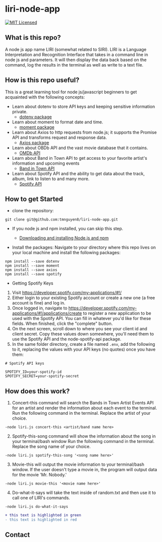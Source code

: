 # liri-node-app
[![MIT Licensed](https://img.shields.io/badge/license-MIT-blue.svg)](LICENSE)


## What is this repo?
A node js app name LIRI (somewhat related to SIRI). LIRI is a Language Interpretation and Recognition Interface that takes in a command line in node js and parameters. It will then display the data back based on the command, log the results in the terminal as well as write to a text file.

## How is this repo useful?
This is a great learning tool for node js/javascript beginners to get acquainted with the following concepts:
  * Learn about dotenv to store API keys and keeping sensitive information private.
    * [dotenv package](https://www.npmjs.com/package/dotenv)
  * Learn about moment to format date and time.
    * [moment package](https://www.npmjs.com/package/moment)
  * Learn about Axios to http requests from node.js; it supports the Promise API and transforms request and response data.
    * [Axios package](https://www.npmjs.com/package/axios)
  * Learn about OBDb API and the vast movie database that it contains.
    * [OMDb API](http://www.omdbapi.com/)
  * Learn about Band in Town API to get access to your favorite artist's information and upcoming events
    * [Band in Town API](https://app.swaggerhub.com/apis-docs/Bandsintown/PublicAPI/3.0.0)
  * Learn about Spotify API and the ability to get data about the track, album, link to listen to and many more. 
    * [Spotify API](https://www.npmjs.com/package/node-spotify-api)


## How to get Started
* clone the repository:
```git
git clone git@github.com:tmnguyen8/liri-node-app.git
```
* If you node js and npm installed, you can skip this step.
  * [Downloading and installing Node.js and npm](https://docs.npmjs.com/downloading-and-installing-node-js-and-npm)

* Install the packages:
Navigate to your directory where this repo lives on your local machine and install the following packages:
```git
npm install --save dotenv
npm install --save moment
npm install --save axios
npm install --save spotify
```
* Getting Spotify Keys
1. Visit https://developer.spotify.com/my-applications/#!/
2. Either login to your existing Spotify account or create a new one (a free account is fine) and log in.
3. Once logged in, navigate to https://developer.spotify.com/my-applications/#!/applications/create to register a new application to be used with the Spotify API. You can fill in whatever you'd like for these fields. When finished, click the "complete" button.
4. On the next screen, scroll down to where you see your client id and client secret. Copy these values down somewhere, you'll need them to use the Spotify API and the node-spotify-api package.
5. In the same folder directory, create a file named ```.env```, add the following to it, replacing the values with your API keys (no quotes) once you have them:
```git
# Spotify API keys

SPOTIFY_ID=your-spotify-id
SPOTIFY_SECRET=your-spotify-secret
```
## How does this work?
1. Concert-this command will search the Bands in Town Artist Events API for an artist and render the information about each event to the terminal. Run the following command in the terminal. Replace the artist of your choice.

 ```-node liri.js concert-this <artist/band name here>```

2. Spotify-this-song command will show the information about the song in your terminal/bash window Run the following command in the terminal. Replace the song name of your choice.

 ```-node liri.js spotify-this-song '<song name here>'```

3. Movie-this will output the movie information to your terminal/bash window. If the user doesn't type a movie in, the program will output data for the movie 'Mr. Nobody.'

 ```-node liri.js movie-this '<movie name here>'```

4. Do-what-it-says will take the text inside of random.txt and then use it to call one of LIRI's commands.

 ```-node liri.js do-what-it-says```
 
 ```diff
+ this text is highlighted in green
- this text is highlighted in red
```

## Contact

